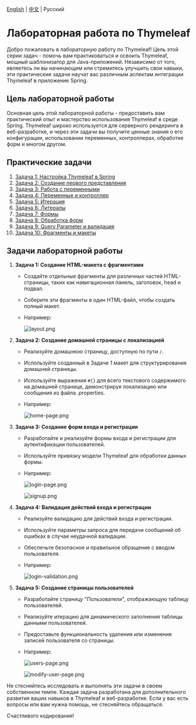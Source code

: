[English](../../en/thymeleaf/lab-work.md) | [中文](../../cn/thymeleaf/lab-work.md) | Русский


# Лабораторная работа по Thymeleaf

Добро пожаловать в лабораторную работу по Thymeleaf! Цель этой серии задач - помочь вам практиковаться и освоить Thymeleaf, мощный шаблонизатор для Java-приложений. Независимо от того, являетесь ли вы начинающим или стремитесь улучшить свои навыки, эти практические задачи научат вас различным аспектам интеграции Thymeleaf в приложение Spring.

## Цель лабораторной работы

Основная цель этой лабораторной работы - предоставить вам практический опыт и мастерство использования Thymeleaf в среде Spring. Thymeleaf широко используется для серверного рендеринга в веб-разработке, и через эти задачи вы получите ценные знания о его конфигурации, использовании переменных, контроллерах, обработке форм и многом другом.

## Практические задачи <a name="practice-tasks"></a>

1. [Задача 1: Настройка Thymeleaf в Spring](practice/configure-thymeleaf.md)
2. [Задача 2: Создание первого представления](practice/create-first-view.md)
3. [Задача 3: Работа с переменными](practice/working-with-variables.md)
4. [Задача 4: Переменные и контроллер](practice/variables-and-controller.md)
5. [Задача 5: Итерация](practice/iteration.md)
6. [Задача 6: Литералы](practice/literals.md)
7. [Задача 7: Формы](practice/forms.md)
8. [Задача 8: Обработка форм](practice/form-handling.md)
9. [Задача 9: Query Parameter и валидация](practice/validation.md)
10. [Задача 10: Фрагменты и макеты](practice/fragments-and-layouts.md)


## Задачи лабораторной работы <a name="lab-work-tasks"></a>

1. **Задача 1: Создание HTML-макета с фрагментами**

    - Создайте отдельные фрагменты для различных частей HTML-страницы, таких как навигационная панель, заголовок, head и подвал.
    - Соберите эти фрагменты в один HTML-файл, чтобы создать полный макет.
    - Например:
   
      ![layout.png](../../srcs/thymeleaf/layout.png)

2. **Задача 2: Создание домашней страницы с локализацией**

    - Реализуйте домашнюю страницу, доступную по пути `/`.
    - Используйте созданный в Задаче 1 макет для структурирования домашней страницы.
    - Используйте выражения `#{}` для всего текстового содержимого на домашней странице, демонстрируя локализацию или сообщения из файла .properties.
    - Например:
   
      ![home-page.png](../../srcs/thymeleaf/home-page.png)
   
3. **Задача 3: Создание форм входа и регистрации**

    - Разработайте и реализуйте формы входа и регистрации для аутентификации пользователей.
    - Используйте привязку модели Thymeleaf для обработки данных формы.
    - Например:
   
      ![login-page.png](../../srcs/thymeleaf/login-page.png)

      ![signup.png](../../srcs/thymeleaf/signup.png)
   
4. **Задача 4: Валидация действий входа и регистрации**

    - Реализуйте валидацию для действий входа и регистрации.
    - Используйте параметры запроса для передачи сообщений об ошибках в случае неудачной валидации.
    - Обеспечьте безопасное и правильное обращение с вводом пользователя.
    - Например:
   
      ![login-validation.png](../../srcs/thymeleaf/login-validation.png)
   
5. **Задача 5: Создание страницы пользователей**

    - Разработайте страницу "Пользователи", отображающую таблицу пользователей.
    - Реализуйте итерацию для динамического заполнения таблицы данными пользователей.
    - Предоставьте функциональность удаления или изменения записей пользователя со страницы.
    - Например:
   
      ![users-page.png](../../srcs/thymeleaf/users-page.png)
   
      ![modify-user-page.png](../../srcs/thymeleaf/modify-user-page.png)

Не стесняйтесь исследовать и выполнять эти задачи в своем собственном темпе. Каждая задача разработана для дополнительного развития ваших навыков в Thymeleaf и веб-разработке. Если у вас есть вопросы или вам нужна помощь, не стесняйтесь обращаться.

Счастливого кодирования!